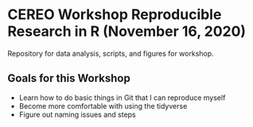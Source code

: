 # CEREO Workshop Reproducible Research in R (November 16, 2020)

Repository for data analysis, scripts, and figures for workshop.

## Goals for this Workshop 

- Learn how to do basic things in Git that I can reproduce myself 
- Become more comfortable with using the tidyverse 
- Figure out naming issues and steps